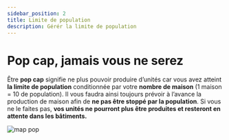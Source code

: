 ```yaml
---
sidebar_position: 2
title: Limite de population
description: Gérér la limite de population
---
```


# Pop cap, jamais vous ne serez

Être **pop cap** signifie ne plus pouvoir produire d’unités car vous avez atteint **la limite de population** conditionnée par votre **nombre de maison** (1 maison = 10 de population). Il vous faudra ainsi toujours prévoir à l’avance la production de maison afin de **ne pas être stoppé par la population**. Si vous ne le faites pas, **vos unités ne pourront plus être produites et resteront en attente dans les bâtiments.**

![map pop](/img/guide/pop-cap.png)